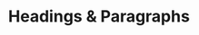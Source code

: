 ---
class: 'web-design'
title: 'Headings & Paragraphs'
youtube: 'qNm0jApZcfI'
order: 6
length: 152
---